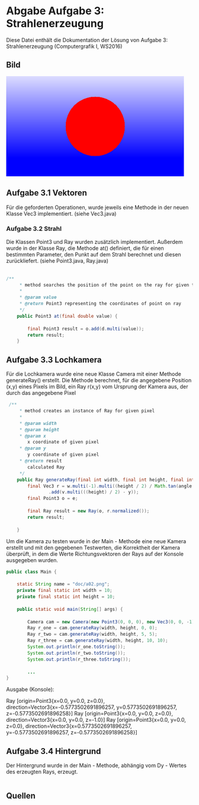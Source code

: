 ﻿# Abgabe Aufgabe 3: Strahlenerzeugung

Diese Datei enthält die Dokumentation der Lösung von Aufgabe 3: Strahlenerzeugung (Computergrafik I, WS2016) 

## Bild

![](a01.png)

## Aufgabe 3.1 Vektoren

Für die geforderten Operationen, wurde jeweils eine Methode in der neuen Klasse  Vec3 implementiert. (siehe Vec3.java) 


### Aufgabe 3.2 Strahl

Die Klassen Point3 und Ray wurden zusätzlich implementiert. Außerdem wurde in der Klasse Ray, die Methode at() definiert, 
die für einen bestimmten Parameter, den Punkt auf dem Strahl berechnet und diesen zurückliefert. (siehe Point3.java, Ray.java)
```java

/**
	 * method searches the position of the point on the ray for given t
	 *
	 * @param value
	 * @return Point3 representing the coordinates of point on ray
	 */
	public Point3 at(final double value) {

		final Point3 result = o.add(d.multi(value));
		return result;
	}


```
## Aufgabe 3.3 Lochkamera

Für die Lochkamera wurde eine neue Klasse Camera mit einer Methode generateRay() erstellt. Die Methode berechnet, für die angegebene Position (x,y) 
eines Pixels im Bild,  ein Ray r(x,y) vom Ursprung der Kamera aus, der durch das angegebene Pixel 

```java
 /**
     * method creates an instance of Ray for given pixel
     *
     * @param width
     * @param height
     * @param x 
		x coordinate of given pixel
     * @param y 
		y coordinate of given pixel
     * @return result
		calculated Ray
     */
	public Ray generateRay(final int width, final int height, final int x, final int y) {
		final Vec3 r = w.multi(-1).multi((height / 2) / Math.tan(angle / 2)).add(u.multi((x - ((width) / 2))))
				.add(v.multi(((height) / 2) - y));
		final Point3 o = e;

		final Ray result = new Ray(o, r.normalized());
		return result;

	}
```

Um die Kamera zu testen wurde in der Main - Methode eine neue Kamera erstellt und mit den gegebenen Testwerten,
die Korrektheit der Kamera überprüft, in dem die Werte Richtungsvektoren der Rays auf der Konsole ausgegeben wurden.

```java
public class Main {

	static String name = "doc/a02.png";
	private final static int width = 10;
	private final static int height = 10;

	public static void main(String[] args) {

		Camera cam = new Camera(new Point3(0, 0, 0), new Vec3(0, 0, -1), new Vec3(0, 1, 0), Math.PI / 2);
		Ray r_one = cam.generateRay(width, height, 0, 0);
		Ray r_two = cam.generateRay(width, height, 5, 5);
		Ray r_three = cam.generateRay(width, height, 10, 10);
		System.out.println(r_one.toString());
		System.out.println(r_two.toString());
		System.out.println(r_three.toString());

		...
}


```

Ausgabe (Konsole):

Ray [origin=Point3{x=0.0, y=0.0, z=0.0}, direction=Vector3{x=-0.5773502691896257, y=0.5773502691896257, z=-0.5773502691896258}]
Ray [origin=Point3{x=0.0, y=0.0, z=0.0}, direction=Vector3{x=0.0, y=0.0, z=-1.0}]
Ray [origin=Point3{x=0.0, y=0.0, z=0.0}, direction=Vector3{x=0.5773502691896257, y=-0.5773502691896257, z=-0.5773502691896258}]



## Aufgabe 3.4 Hintergrund

Der Hintergrund wurde in der Main - Methode, abhängig vom Dy - Wertes des erzeugten Rays, erzeugt.

```java

```



## Quellen

